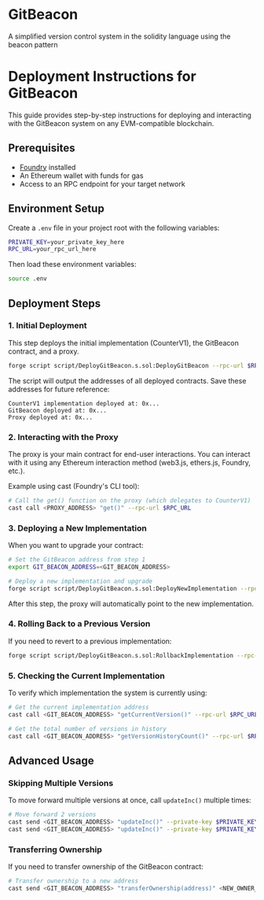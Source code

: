 # GitBeacon

A simplified version control system in the solidity language using the beacon pattern

# Deployment Instructions for GitBeacon

This guide provides step-by-step instructions for deploying and interacting with the GitBeacon system on any EVM-compatible blockchain.

## Prerequisites

- [Foundry](https://getfoundry.sh/) installed
- An Ethereum wallet with funds for gas
- Access to an RPC endpoint for your target network

## Environment Setup

Create a `.env` file in your project root with the following variables:

```bash
PRIVATE_KEY=your_private_key_here
RPC_URL=your_rpc_url_here
```

Then load these environment variables:

```bash
source .env
```

## Deployment Steps

### 1. Initial Deployment

This step deploys the initial implementation (CounterV1), the GitBeacon contract, and a proxy.

```bash
forge script script/DeployGitBeacon.s.sol:DeployGitBeacon --rpc-url $RPC_URL --broadcast --verify
```

The script will output the addresses of all deployed contracts. Save these addresses for future reference:

```
CounterV1 implementation deployed at: 0x...
GitBeacon deployed at: 0x...
Proxy deployed at: 0x...
```

### 2. Interacting with the Proxy

The proxy is your main contract for end-user interactions. You can interact with it using any Ethereum interaction method (web3.js, ethers.js, Foundry, etc.).

Example using cast (Foundry's CLI tool):

```bash
# Call the get() function on the proxy (which delegates to CounterV1)
cast call <PROXY_ADDRESS> "get()" --rpc-url $RPC_URL
```

### 3. Deploying a New Implementation

When you want to upgrade your contract:

```bash
# Set the GitBeacon address from step 1
export GIT_BEACON_ADDRESS=<GIT_BEACON_ADDRESS>

# Deploy a new implementation and upgrade
forge script script/DeployGitBeacon.s.sol:DeployNewImplementation --rpc-url $RPC_URL --broadcast
```

After this step, the proxy will automatically point to the new implementation.

### 4. Rolling Back to a Previous Version

If you need to revert to a previous implementation:

```bash
forge script script/DeployGitBeacon.s.sol:RollbackImplementation --rpc-url $RPC_URL --broadcast
```

### 5. Checking the Current Implementation

To verify which implementation the system is currently using:

```bash
# Get the current implementation address
cast call <GIT_BEACON_ADDRESS> "getCurrentVersion()" --rpc-url $RPC_URL

# Get the total number of versions in history
cast call <GIT_BEACON_ADDRESS> "getVersionHistoryCount()" --rpc-url $RPC_URL
```

## Advanced Usage

### Skipping Multiple Versions

To move forward multiple versions at once, call `updateInc()` multiple times:

```bash
# Move forward 2 versions
cast send <GIT_BEACON_ADDRESS> "updateInc()" --private-key $PRIVATE_KEY --rpc-url $RPC_URL
cast send <GIT_BEACON_ADDRESS> "updateInc()" --private-key $PRIVATE_KEY --rpc-url $RPC_URL
```

### Transferring Ownership

If you need to transfer ownership of the GitBeacon contract:

```bash
# Transfer ownership to a new address
cast send <GIT_BEACON_ADDRESS> "transferOwnership(address)" <NEW_OWNER_ADDRESS> --private-key $PRIVATE_KEY --rpc-url $RPC_URL
```
